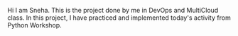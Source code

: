 Hi I am Sneha.
This is the project done by me in DevOps and MultiCloud class.
In this project, I have practiced and implemented today's activity from Python Workshop.
